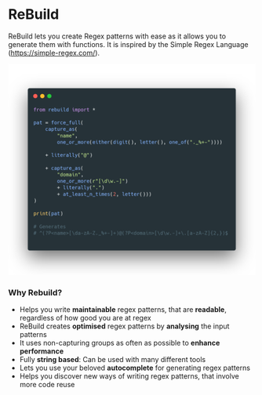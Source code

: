 # ReBuild

ReBuild lets you create Regex patterns with ease as it allows you to generate them with functions. It is inspired by the Simple Regex Language (https://simple-regex.com/).

![](images/EmailRegex.png)

### Why Rebuild?

- Helps you write **maintainable** regex patterns, that are **readable**, regardless of how good you are at regex
- ReBuild creates **optimised** regex patterns by **analysing** the input patterns
- It uses non-capturing groups as often as possible to **enhance performance**
- Fully **string based**: Can be used with many different tools
- Lets you use your beloved **autocomplete** for generating regex patterns
- Helps you discover new ways of writing regex patterns, that involve more code reuse 